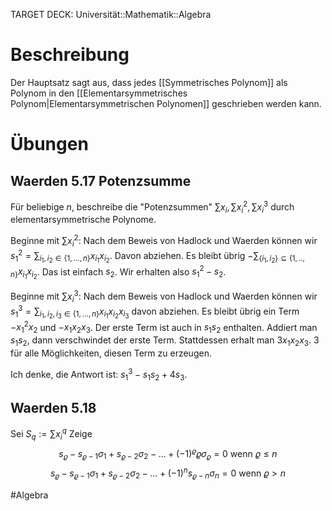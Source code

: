 TARGET DECK: Universität::Mathematik::Algebra

# Beschreibung
Der Hauptsatz sagt aus, dass jedes [[Symmetrisches Polynom]] als Polynom in den [[Elementarsymmetrisches Polynom|Elementarsymmetrischen Polynomen]] geschrieben werden kann.

# Übungen
## Waerden 5.17 Potenzsumme
Für beliebige $n$, beschreibe die "Potenzsummen" $\sum x_i, \sum x_i^2, \sum x_i^3$ durch elementarsymmetrische Polynome.

Beginne mit $\sum x_i^2$:
Nach dem Beweis von Hadlock und Waerden können wir $s_1^2 = \sum_{i_1, i_2 \in  \{1, ..., n\}} x_{i_1}x_{i_2}$. Davon abziehen. Es bleibt übrig $-\sum_{\{i_1, i_2\} \subseteq \{1, .., n\}}x_{i_1}x_{i_2}$. Das ist einfach $s_2$.
Wir erhalten also $s_1^2-s_2$.

Beginne mit $\sum x_i^3$:
Nach dem Beweis von Hadlock und Waerden können wir $s_1^3 = \sum_{i_1, i_2, i_3 \in  \{1, ..., n\}} x_{i_1}x_{i_2}x_{i_3}$ davon abziehen. Es bleibt übrig ein Term $-x_1^2x_2$ und $-x_1x_2x_3$. 
Der erste Term ist auch in $s_1s_2$ enthalten. Addiert man $s_1s_2$, dann verschwindet der erste Term. Stattdessen erhalt man $3x_1x_2x_3$. $3$ für alle Möglichkeiten, diesen Term zu erzeugen.

Ich denke, die Antwort ist: $s_1^3-s_1s_2+4s_3$.


## Waerden 5.18
Sei $S_q := \sum x_i^q$
Zeige
$$s_\varrho-s_{\varrho-1}\sigma_1+s_{\varrho-2}\sigma_2-...+(-1)^\varrho \varrho\sigma_\varrho = 0 \text{ wenn } \varrho \leq n$$$$s_\varrho-s_{\varrho-1}\sigma_1+s_{\varrho-2}\sigma_2-...+(-1)^n s_{\varrho-n}\sigma_{n} = 0 \text{ wenn } \varrho > n$$



$\newcommand{\Q}{\mathbb Q}$
$\newcommand{\R}{\mathbb R}$
$\newcommand{\C}{\mathbb C}$
$\newcommand{\F}{\mathbb F}$
$\newcommand{\Z}{\mathbb Z}$
$\newcommand{\N}{\mathbb N}$
$\newcommand{\a}{\alpha}$

#Algebra 


